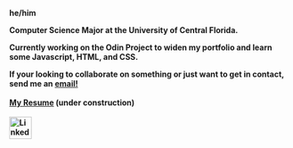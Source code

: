 <div style="font-weight: bold">
  <p>he/him</p>
  <p>Computer Science Major at the University of Central Florida.</p>
  <p>Currently working on the Odin Project to widen my portfolio and learn some Javascript, HTML, and CSS.</p>
  If your looking to collaborate on something or just want to get in contact, send me an <a href="mailto:nsanchez9009@gmail.com">email!</a>
  <br><br>
  <div><a href="">My Resume</a> (under construction)</div>
  <br>
  <a href="https://www.linkedin.com/in/nsanchez9009"><img src="https://i.imgur.com/Ks8W7j6.png" width="40px" alt="LinkedIn"></a>
</div>
